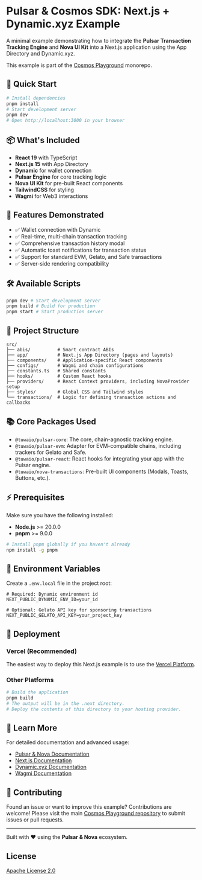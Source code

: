 # Pulsar & Cosmos SDK: Next.js + Dynamic.xyz Example

A minimal example demonstrating how to integrate the **Pulsar Transaction Tracking Engine** and **Nova UI Kit** into a Next.js application using the App Directory and Dynamic.xyz.

This example is part of the [Cosmos Playground](https://github.com/TuwaIO/cosmos-playground) monorepo.

## 🚀 Quick Start

```bash
# Install dependencies
pnpm install
# Start development server
pnpm dev
# Open http://localhost:3000 in your browser
````

## 📦 What's Included

- **React 19** with TypeScript
- **Next.js 15** with App Directory
- **Dynamic** for wallet connection
- **Pulsar Engine** for core tracking logic
- **Nova UI Kit** for pre-built React components
- **TailwindCSS** for styling
- **Wagmi** for Web3 interactions

## 🎯 Features Demonstrated

- ✅ Wallet connection with Dynamic
- ✅ Real-time, multi-chain transaction tracking
- ✅ Comprehensive transaction history modal
- ✅ Automatic toast notifications for transaction status
- ✅ Support for standard EVM, Gelato, and Safe transactions
- ✅ Server-side rendering compatibility

## 🛠️ Available Scripts

```bash
pnpm dev # Start development server
pnpm build # Build for production
pnpm start # Start production server
```

## 📁 Project Structure

```
src/
├── abis/          # Smart contract ABIs
├── app/           # Next.js App Directory (pages and layouts)
├── components/    # Application-specific React components
├── configs/       # Wagmi and chain configurations
├── constants.ts   # Shared constants
├── hooks/         # Custom React hooks
├── providers/     # React Context providers, including NovaProvider setup
├── styles/        # Global CSS and Tailwind styles
└── transactions/  # Logic for defining transaction actions and callbacks
```

## 📚 Core Packages Used

- `@tuwaio/pulsar-core`: The core, chain-agnostic tracking engine.
- `@tuwaio/pulsar-evm`: Adapter for EVM-compatible chains, including trackers for Gelato and Safe.
- `@tuwaio/pulsar-react`: React hooks for integrating your app with the Pulsar engine.
- `@tuwaio/nova-transactions`: Pre-built UI components (Modals, Toasts, Buttons, etc.).

## ⚡ Prerequisites

Make sure you have the following installed:

- **Node.js** \>= 20.0.0
- **pnpm** \>= 9.0.0

<!-- end list -->

```bash
# Install pnpm globally if you haven't already
npm install -g pnpm
```

## 🔧 Environment Variables

Create a `.env.local` file in the project root:

```env
# Required: Dynamic environment id
NEXT_PUBLIC_DYNAMIC_ENV_ID=your_id

# Optional: Gelato API key for sponsoring transactions
NEXT_PUBLIC_GELATO_API_KEY=your_project_key
```

## 🚀 Deployment

### Vercel (Recommended)

The easiest way to deploy this Next.js example is to use the [Vercel Platform](https://vercel.com/new?utm_medium=default-template&filter=next.js&utm_source=create-next-app&utm_campaign=create-next-app-readme).

### Other Platforms

```bash
# Build the application
pnpm build
# The output will be in the .next directory.
# Deploy the contents of this directory to your hosting provider.
```

## 📖 Learn More

For detailed documentation and advanced usage:

- [Pulsar & Nova Documentation](https://docs.tuwa.io/)
- [Next.js Documentation](https://nextjs.org/docs)
- [Dynamic.xyz Documentation](https://www.dynamic.xyz/docs/introduction/welcome)
- [Wagmi Documentation](https://wagmi.sh/)

## 🤝 Contributing

Found an issue or want to improve this example? Contributions are welcome\! Please visit the main [Cosmos Playground repository](https://www.google.com/url?sa=E&source=gmail&q=https://github.com/TuwaIO/cosmos-playground) to submit issues or pull requests.

-----

Built with ❤️ using the **Pulsar & Nova** ecosystem.

## License

[Apache License 2.0](./LICENSE)